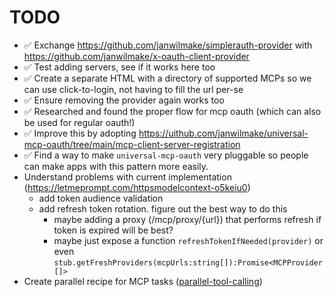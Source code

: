 # TODO

- ✅ Exchange https://github.com/janwilmake/simplerauth-provider with https://github.com/janwilmake/x-oauth-client-provider
- ✅ Test adding servers, see if it works here too
- ✅ Create a separate HTML with a directory of supported MCPs so we can use click-to-login, not having to fill the url per-se
- ✅ Ensure removing the provider again works too
- ✅ Researched and found the proper flow for mcp oauth (which can also be used for regular oauth!)
- ✅ Improve this by adopting https://uithub.com/janwilmake/universal-mcp-oauth/tree/main/mcp-client-server-registration
- ✅ Find a way to make `universal-mcp-oauth` very pluggable so people can make apps with this pattern more easily.
- Understand problems with current implementation (https://letmeprompt.com/httpsmodelcontext-o5keiu0)
  - add token audience validation
  - add refresh token rotation. figure out the best way to do this
    - maybe adding a proxy (/mcp/proxy/{url}) that performs refresh if token is expired will be best?
    - maybe just expose a function `refreshTokenIfNeeded(provider)` or even `stub.getFreshProviders(mcpUrls:string[]):Promise<MCPProvider[]>`
- Create parallel recipe for MCP tasks ([parallel-tool-calling](../parallel-tool-calling/))
